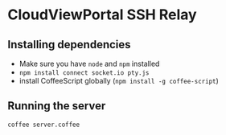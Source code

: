 # CloudViewPortal SSH Relay

## Installing dependencies
- Make sure you have `node` and `npm` installed
- `npm install connect socket.io pty.js`
- install CoffeeScript globally (`npm install -g coffee-script`)

## Running the server
`coffee server.coffee`
